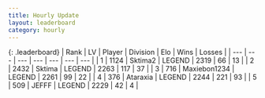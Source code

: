 ```yaml
---
title: Hourly Update
layout: leaderboard
category: hourly
---
```


{: .leaderboard}
| Rank | LV | Player | Division | Elo | Wins | Losses |
| --- | --- | --- | --- | --- | --- | --- |
| <span data-change="0">1</span> | 1124 | <span title="ID: 402846">Sktima2</span> | LEGEND | <span data-change="0">2319</span> | <span data-change="0">66</span> | <span data-change="0">13</span> |
| <span data-change="0">2</span> | 2432 | <span title="ID: 353063">Sktima</span> | LEGEND | <span data-change="0">2263</span> | <span data-change="0">117</span> | <span data-change="0">37</span> |
| <span data-change="0">3</span> | 716 | <span title="ID: 410122">Maxiebon1234</span> | LEGEND | <span data-change="0">2261</span> | <span data-change="0">99</span> | <span data-change="0">22</span> |
| <span data-change="0">4</span> | 376 | <span title="ID: 745153">Ataraxia</span> | LEGEND | <span data-change="0">2244</span> | <span data-change="0">221</span> | <span data-change="0">93</span> |
| <span data-change="0">5</span> | 509 | <span title="ID: 488585">JEFFF</span> | LEGEND | <span data-change="0">2229</span> | <span data-change="0">42</span> | <span data-change="0">4</span> |